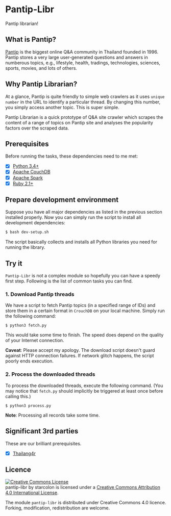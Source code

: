 # Pantip-Libr

Pantip librarian!

## What is Pantip?

[Pantip](http://www.pantip.com) is the biggest online Q&A community 
in Thailand founded in 1996. Pantip stores a very large 
user-generated questions and answers in numberous topics, 
e.g., lifestyle, health, tradings, technologies, sciences, 
sports, movies, and lots of others. 

## Why Pantip Librarian?

At a glance, Pantip is quite friendly to simple web crawlers 
as it uses `unique number` in the URL to identify a particular 
thread. By changing this number, you simply access another topic.
This is super simple.

Pantip Librarian is a quick prototype of Q&A site crawler 
which scrapes the content of a range of topics on Pantip site 
and analyses the popularity factors over the scraped data.

## Prerequisites

Before running the tasks, these dependencies need to me met:

- [x] [Python 3.4+](https://www.python.org/download/releases/3.4.3/)
- [x] [Apache CouchDB](http://couchdb.apache.org/)
- [x] [Apache Spark](http://spark.apache.org/)
- [x] [Ruby 2.1+](https://www.ruby-lang.org/en/news/2015/08/18/ruby-2-1-7-released/)

## Prepare development environment

Suppose you have all major dependencies as listed in the previous 
section installed properly. Now you can simply run the script 
to install all development dependencies:

```bash
$ bash dev-setup.sh
```

The script basically collects and installs all Python libraries you 
need for running the library.

## Try it

`Pantip-Libr` is not a complex module so hopefully you can have a 
speedy first step. Following is the list of common tasks you can 
find.

### 1. Download Pantip threads

We have a script to fetch Pantip topics (in a specified range of IDs) 
and store them in a certain format in `CrouchDB` on your local machine. 
Simply run the following command:

```
$ python3 fetch.py
```

This would take some time to finish. The speed does depend on 
the quality of your Internet connection.

**Caveat**: Please accept my apology. The download script doesn't 
guard against HTTP connection failures. If network glitch happens, 
the script poorly ends execution.

### 2. Process the downloaded threads

To process the downloaded threads, execute the following 
command. (You may notice that `fetch.py` should implicitly 
be triggered at least once before calling this.)

```
$ python3 process.py
```

**Note**: Processing all records take some time.

## Significant 3rd parties

These are our brilliant prerequisites.

- [x] [Thailang4r](https://github.com/veer66/thailang4r)



## Licence

<a rel="license" href="http://creativecommons.org/licenses/by/4.0/"><img alt="Creative Commons License" style="border-width:0" src="https://i.creativecommons.org/l/by/4.0/80x15.png" /></a><br /><span xmlns:dct="http://purl.org/dc/terms/" property="dct:title">pantip-libr</span> by <span xmlns:cc="http://creativecommons.org/ns#" property="cc:attributionName">starcolon</span> is licensed under a <a rel="license" href="http://creativecommons.org/licenses/by/4.0/">Creative Commons Attribution 4.0 International License</a>.

The module `pantip-libr` is distributed under 
Creative Commons 4.0 licence. Forking, modification, 
redistribution are welcome.

